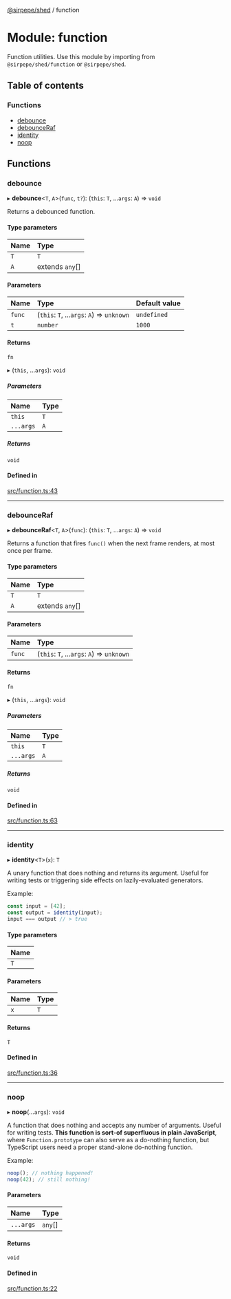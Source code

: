 [@sirpepe/shed](../README.md) / function

# Module: function

Function utilities. Use this module by importing from
`@sirpepe/shed/function` or `@sirpepe/shed`.

## Table of contents

### Functions

- [debounce](function.md#debounce)
- [debounceRaf](function.md#debounceraf)
- [identity](function.md#identity)
- [noop](function.md#noop)

## Functions

### debounce

▸ **debounce**<`T`, `A`\>(`func`, `t?`): (`this`: `T`, ...`args`: `A`) => `void`

Returns a debounced function.

#### Type parameters

| Name | Type |
| :------ | :------ |
| `T` | `T` |
| `A` | extends `any`[] |

#### Parameters

| Name | Type | Default value |
| :------ | :------ | :------ |
| `func` | (`this`: `T`, ...`args`: `A`) => `unknown` | `undefined` |
| `t` | `number` | `1000` |

#### Returns

`fn`

▸ (`this`, ...`args`): `void`

##### Parameters

| Name | Type |
| :------ | :------ |
| `this` | `T` |
| `...args` | `A` |

##### Returns

`void`

#### Defined in

[src/function.ts:43](https://github.com/SirPepe/shed/blob/ab01f4e/src/function.ts#L43)

___

### debounceRaf

▸ **debounceRaf**<`T`, `A`\>(`func`): (`this`: `T`, ...`args`: `A`) => `void`

Returns a function that fires `func()` when the next frame renders, at most
once per frame.

#### Type parameters

| Name | Type |
| :------ | :------ |
| `T` | `T` |
| `A` | extends `any`[] |

#### Parameters

| Name | Type |
| :------ | :------ |
| `func` | (`this`: `T`, ...`args`: `A`) => `unknown` |

#### Returns

`fn`

▸ (`this`, ...`args`): `void`

##### Parameters

| Name | Type |
| :------ | :------ |
| `this` | `T` |
| `...args` | `A` |

##### Returns

`void`

#### Defined in

[src/function.ts:63](https://github.com/SirPepe/shed/blob/ab01f4e/src/function.ts#L63)

___

### identity

▸ **identity**<`T`\>(`x`): `T`

A unary function that does nothing and returns its argument. Useful for
writing tests or triggering side effects on lazily-evaluated generators.

Example:

```typescript
const input = [42];
const output = identity(input);
input === output // > true
```

#### Type parameters

| Name |
| :------ |
| `T` |

#### Parameters

| Name | Type |
| :------ | :------ |
| `x` | `T` |

#### Returns

`T`

#### Defined in

[src/function.ts:36](https://github.com/SirPepe/shed/blob/ab01f4e/src/function.ts#L36)

___

### noop

▸ **noop**(...`args`): `void`

A function that does nothing and accepts any number of arguments. Useful for
writing tests. **This function is sort-of superfluous in plain JavaScript**,
where `Function.prototype` can also serve as a do-nothing function, but
TypeScript users need a proper stand-alone do-nothing function.

Example:

```typescript
noop(); // nothing happened!
noop(42); // still nothing!
```

#### Parameters

| Name | Type |
| :------ | :------ |
| `...args` | `any`[] |

#### Returns

`void`

#### Defined in

[src/function.ts:22](https://github.com/SirPepe/shed/blob/ab01f4e/src/function.ts#L22)
